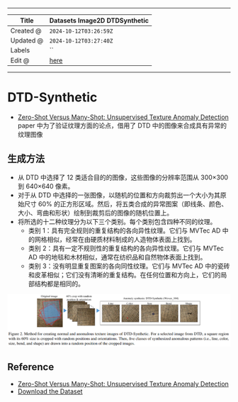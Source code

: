 -----

| Title     | Datasets Image2D DTDSynthetic                         |
| --------- | ----------------------------------------------------- |
| Created @ | `2024-10-12T03:26:59Z`                                |
| Updated @ | `2024-10-12T03:27:40Z`                                |
| Labels    | \`\`                                                  |
| Edit @    | [here](https://github.com/junxnone/aiwiki/issues/482) |

-----

# DTD-Synthetic

  - [Zero-Shot Versus Many-Shot: Unsupervised Texture Anomaly
    Detection](https://openaccess.thecvf.com/content/WACV2023/papers/Aota_Zero-Shot_Versus_Many-Shot_Unsupervised_Texture_Anomaly_Detection_WACV_2023_paper.pdf)
    paper 中为了验证纹理方面的论点，借用了 DTD 中的图像来合成具有异常的纹理图像

## 生成方法

  - 从 DTD 中选择了 12 类适合目的的图像，这些图像的分辨率范围从 300×300 到 640×640 像素。
  - 对于从 DTD 中选择的一张图像，以随机的位置和方向裁剪出一个大小为其原始尺寸 60%
    的正方形区域。然后，将五类合成的异常图案（即线条、颜色、大小、弯曲和形状）绘制到裁剪后的图像的随机位置上。
  - 将所选的十二种纹理分为以下三个类别。每个类别包含四种不同的纹理。
      - 类别 1：具有完全规则的重复结构的各向异性纹理。它们与 MVTec AD
        中的网格相似，经常在由硬质材料制成的人造物体表面上找到。
      - 类别 2：具有一定不规则性的重复结构的各向异性纹理。它们与 MVTec AD
        中的地毯和木材相似，通常在纺织品和自然物体表面上找到。
      - 类别 3：没有明显重复图案的各向同性纹理。它们与 MVTec AD
        中的瓷砖和皮革相似；它们没有清晰的重复结构。在任何位置和方向上，它们的局部结构都是相同的。

![image](media/9653b699767cda0545c5f0576b6550f58be73084.png)

## Reference

  - [Zero-Shot Versus Many-Shot: Unsupervised Texture Anomaly
    Detection](https://openaccess.thecvf.com/content/WACV2023/papers/Aota_Zero-Shot_Versus_Many-Shot_Unsupervised_Texture_Anomaly_Detection_WACV_2023_paper.pdf)
  - [Download the
    Dataset](https://drive.google.com/drive/folders/10OyPzvI3H6llCZBxKxFlKWt1Pw1tkMK1)
